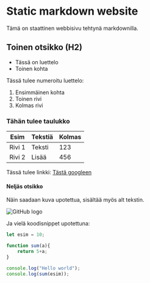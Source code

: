 # Static markdown website

Tämä on staattinen webbisivu tehtynä markdownilla. 

## Toinen otsikko (H2)

* Tässä on luettelo
* Toinen kohta

Tässä tulee numeroitu luettelo:

1. Ensimmäinen kohta
2. Toinen rivi
3. Kolmas rivi

### Tähän tulee taulukko

|Esim|Tekstiä|Kolmas|
|-|-|-|
|Rivi 1|Teksti|123|
|Rivi 2|Lisää|456|

Tässä tulee linkki:
[Tästä googleen](https://www.google.com)


#### Neljäs otsikko

Näin saadaan kuva upotettua, sisältää myös alt tekstin.

![GitHub logo](https://github.githubassets.com/assets/GitHub-Mark-ea2971cee799.png)


Ja vielä koodisnippet upotettuna:

```JavaScript
let esim = 10;

function sum(a){
    return 5+a;
}

console.log("Hello world");
console.log(sum(esim));


 
